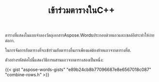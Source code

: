 ﻿---
title: เข้าร่วมตารางในC++
second_title: Aspose.WordsสำหรับC++
articleTitle: เข้าร่วมตาราง
linktitle: เข้าร่วมตาราง
description: "กิจวัตรตารางขั้นสูง วิธีการผสานสองตารางเป็นหนึ่งC++ เข้าร่วมตารางโดยใช้C++."
type: docs
weight: 90
url: /th/cpp/join-tables/
---

ตารางที่แสดงในแบบจำลองวัตถุเอกสารAspose.Wordsประกอบด้วยแถวและเซลล์อิสระทำให้ง่ายต่อกา.

ในการจัดการกับตารางที่จะเข้าร่วมกับตารางอื่นเราเพียงแค่ต้องย้ายแถวจากตารางที่ส.

ตัวอย่างรหัสต่อไปนี้แสดงวิธีการผสานแถวจากตารางสองเป็นหนึ่ง:

{{< gist "aspose-words-gists" "e89b24cb8b77096687e8e6567018c087" "combine-rows.h" >}}
